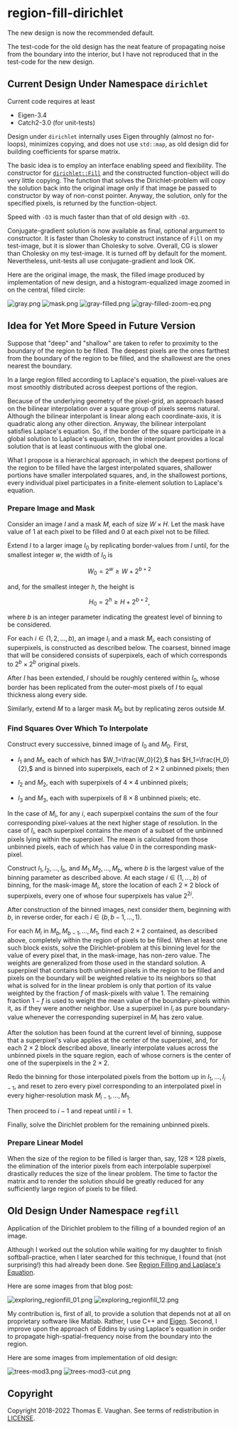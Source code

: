 <!-- vim: set filetype=none:
  Turn off markdown-type because LaTeX-notation
  doesn't work with markdown-mode.
  -->

# region-fill-dirichlet

The new design is now the recommended default.

The test-code for the old design has the neat
feature of propagating noise from the boundary
into the interior, but I have not reproduced
that in the test-code for the new design.

## Current Design Under Namespace `dirichlet`

Current code requires at least

- Eigen-3.4
- Catch2-3.0 (for unit-tests)

Design under `dirichlet` internally uses Eigen
throughly (almost no for-loops), minimizes
copying, and does not use `std::map`, as old
design did for building coefficients for
sparse matrix.

The basic idea is to employ an interface
enabling speed and flexibility.  The constructor
for
[`dirichlet::Fill`](include/dirichlet/Fill.hpp)
and the constructed function-object will do very
little copying.  The function that solves the
Dirichlet-problem will copy the solution back
into the original image only if that image be
passed to constructor by way of non-const
pointer.  Anyway, the solution, only for the
specified pixels, is returned by the
function-object.

Speed with `-O3` is much faster than that of
old design with `-O3`.

Conjugate-gradient solution is now available as
final, optional argument to constructor.  It is
faster than Cholesky to construct instance of
`Fill` on my test-image, but it is slower than
Cholesky to solve.  Overall, CG is slower than
Cholesky on my test-image.  It is turned off by
default for the moment.  Nevertheless,
unit-tests all use conjugate-gradient and look
OK.

Here are the original image, the mask, the
filled image produced by implementation of new
design, and a histogram-equalized image zoomed
in on the central, filled circle:

![gray.png](test/gray.png)
![mask.png](test/mask.png)
![gray-filled.png](test/gray-filled.png)
![gray-filled-zoom-eq.png](test/gray-filled-zoom-eq.png)

## Idea for Yet More Speed in Future Version

Suppose that "deep" and "shallow" are taken to
refer to proximity to the boundary of the region
to be filled.  The deepest pixels are the ones
farthest from the boundary of the region to be
filled, and the shallowest are the ones nearest
the boundary.

In a large region filled according to Laplace's
equation, the pixel-values are most smoothly
distributed across deepest portions of the
region.

Because of the underlying geometry of the
pixel-grid, an approach based on the bilinear
interpolation over a square group of pixels
seems natural.  Although the bilinear
interpolant is linear along each
coordinate-axis, it is quadratic along any other
direction.  Anyway, the bilinear interpolant
satisfies Laplace's equation.  So, if the border
of the square participate in a global solution
to Laplace's equation, then the interpolant
provides a local solution that is at least
continuous with the global one.

What I propose is a hierarchical approach, in
which the deepest portions of the region to be
filled have the largest interpolated squares,
shallower portions have smaller interpolated
squares, and, in the shallowest portions, every
individual pixel participates in a
finite-element solution to Laplace's equation.

### Prepare Image and Mask

Consider an image $I$ and a mask $M$, each of
size ${W}\times{H}.$  Let the mask have value of
1 at each pixel to be filled and 0 at each pixel
not to be filled.

Extend $I$ to a larger image $I_0$ by
replicating border-values from $I$ until, for
the smallest integer $w,$ the width of $I_0$ is

$$ W_0 = 2^w \geq W + 2^{b + 2} $$

and, for the smallest integer $h,$ the height is

$$ H_0 = 2^h \geq H + 2^{b + 2}, $$

where $b$ is an integer parameter indicating the
greatest level of binning to be considered.

For each $i\in(1,2,\dots,b),$ an image $I_i$ and
a mask $M_i,$ each consisting of superpixels, is
constructed as described below.  The coarsest,
binned image that will be considered consists of
superpixels, each of which corresponds to
${2^b}\times{2^b}$ original pixels.

After $I$ has been extended, $I$ should be
roughly centered within $I_0,$ whose border has
been replicated from the outer-most pixels of
$I$ to equal thickness along every side.

Similarly, extend $M$ to a larger mask $M_0$ but
by replicating zeros outside $M$.

### Find Squares Over Which To Interpolate

Construct every successive, binned image of
$I_0$ and $M_0.$  First,

- $I_1$ and $M_1$, each of which has
  $W_1=\frac{W_0}{2},$ has $H_1=\frac{H_0}{2},$
  and is binned into superpixels, each of
  ${2}\times{2}$ unbinned pixels; then

- $I_2$ and $M_2,$ each with superpixels of
  ${4}\times{4}$ unbinned pixels;

- $I_3$ and $M_3,$ each with superpixels of
  ${8}\times{8}$ unbinned pixels; etc.

In the case of $M_i,$ for any $i,$ each
superpixel contains the *sum* of the four
corresponding pixel-values at the next higher
stage of resolution.  In the case of $I_i,$ each
superpixel contains the *mean* of a subset of
the unbinned pixels lying within the superpixel.
The mean is calculated from those unbinned
pixels, each of which has value 0 in the
corresponding mask-pixel.

Construct $I_1,I_2,\ldots,I_b,$ and
$M_1,M_2,\ldots,M_b,$ where $b$ is the largest
value of the binning parameter as described
above.  At each stage $i\in(1,\ldots,b)$ of
binning, for the mask-image $M_i,$ store the
location of each ${2}\times{2}$ block of
superpixels, every one of whose four superpixels
has value $2^{2i}$.

After construction of the binned images, next
consider them, beginning with $b,$ in reverse
order, for each $i\in(b,b-1,\dots,1).$

For each $M_i$ in $M_b,M_{b-1},\ldots,M_1,$ find
each ${2}\times{2}$ contained, as described
above, completely within the region of pixels to
be filled.  When at least one such block exists,
solve the Dirichlet-problem at this binning
level for the value of every pixel that, in the
mask-image, has non-zero value.  The weights are
generalized from those used in the standard
solution.  A superpixel that contains both
unbinned pixels in the region to be filled and
pixels on the boundary will be weighted relative
to its neighbors so that what is solved for in
the linear problem is only that portion of its
value weighted by the fraction $f$ of
mask-pixels with value 1. The remaining fraction
$1-f$ is used to weight the mean value of the
boundary-pixels within it, as if they were
another neighbor.  Use a superpixel in $I_i$ as
pure boundary-value whenever the corresponding
superpixel in $M_i$ has zero value.

After the solution has been found at the current
level of binning, suppose that a superpixel's
value applies at the center of the superpixel,
and, for each ${2}\times{2}$ block described
above, linearly interpolate values across the
unbinned pixels in the square region, each of
whose corners is the center of one of the
superpixels in the ${2}\times{2}.$

Redo the binning for those interpolated pixels
from the bottom up in $I_1,\ldots,I_{i-1},$ and
reset to zero every pixel corresponding to an
interpolated pixel in every higher-resolution
mask $M_{i-1},\ldots,M_1.$

Then proceed to $i-1$ and repeat until $i=1.$

Finally, solve the Dirichlet problem for the
remaining unbinned pixels.

### Prepare Linear Model

When the size of the region to be filled is
larger than, say, $128 \times 128$ pixels, the
elimination of the interior pixels from each
interpolable superpixel drastically reduces the
size of the linear problem.  The time to factor
the matrix and to render the solution should be
greatly reduced for any sufficiently large
region of pixels to be filled.

## Old Design Under Namespace `regfill`

Application of the Dirichlet problem to the
filling of a bounded region of an image.

Although I worked out the solution while waiting
for my daughter to finish softball-practice,
when I later searched for this technique, I
found that (not surprising!) this had already
been done.  See [Region Filling and Laplace's
Equation](https://blogs.mathworks.com/steve/2015/06/17/region-filling-and-laplaces-equation/).

Here are some images from that blog post:

![exploring_regionfill_01.png](old/exploring_regionfill_01.png)
![exploring_regionfill_12.png](old/exploring_regionfill_12.png)

My contribution is, first of all, to provide a
solution that depends not at all on proprietary
software like Matlab.  Rather, I use C++ and
[Eigen](http://eigen.tuxfamily.org/index.php?title=Main_Page).
Second, I improve upon the approach of Eddins by
using Laplace's equation in order to propagate
high-spatial-frequency noise from the boundary
into the region.

Here are some images from implementation of old
design:

![trees-mod3.png](old/trees-mod3.png)
![trees-mod3-cut.png](old/trees-mod3-cut.png)

## Copyright

Copyright 2018-2022 Thomas E. Vaughan.  See
terms of redistribution in [LICENSE](LICENSE).

<!--
Narrow textwidth allows editing of file in
cell-phone's browser.

vim: set tw=48:
-->
